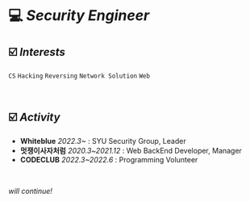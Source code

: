 # 💻 *Security Engineer*

## ☑️ *Interests*  

`CS` `Hacking` `Reversing` `Network Solution` `Web`

<br>

## ☑️ *Activity*
* **Whiteblue** *2022.3~* : SYU Security Group, Leader 
* **멋쟁이사자처럼** *2020.3~2021.12* : Web BackEnd Developer, Manager
* **CODECLUB** 
*2022.3~2022.6* : Programming Volunteer

<br>

*will continue!*
